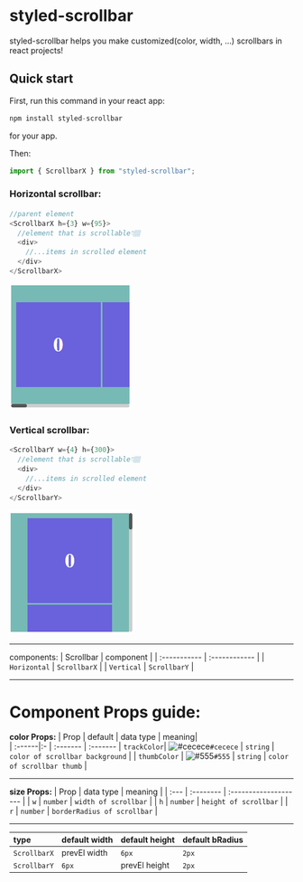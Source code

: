 <!-- prettier-ignore-start -->
# styled-scrollbar

styled-scrollbar helps you make customized(color, width, ...) scrollbars in react projects!

## Quick start

First, run this command in your react app:
```js
npm install styled-scrollbar
```
for your app.

Then:
```js
import { ScrollbarX } from "styled-scrollbar";
```


### Horizontal scrollbar:

```js
//parent element
<ScrollbarX h={3} w={95}>
  //element that is scrollable👇🏽
  <div>
    //...items in scrolled element
  </div>
</ScrollbarX>
```
![Horizontal scrollbar](./public/scrollbarX-default.png?raw=true "Title")

### Vertical scrollbar:

```js
<ScrollbarY w={4} h={300}>
  //element that is scrollable👇🏽
  <div>
    //...items in scrolled element
  </div>
</ScrollbarY>
```
![Vertical scrollbar](./public/scrollbarY-default.png?raw=true "Title")

---

components:
| Scrollbar | component |
| :----------- | :------------ | 
| `Horizontal` |  `ScrollbarX` |
| `Vertical` | `ScrollbarY` |

---
# Component Props guide:

**color Props:**
| Prop | default | data type | meaning|  
| :------|:- | :------- | :-------
| `trackColor`| ![#cecece](https://via.placeholder.com/10/cecece?text=+)`#cecece` | `string` | `color of scrollbar background` |
| `thumbColor` | ![#555](https://via.placeholder.com/10/555?text=+)`#555` | `string` | `color of scrollbar thumb` |

---

**size Props:**
| Prop | data type | meaning |
| :--- | :-------- | :-------------------- |
| `w` | `number` | `width of scrollbar` |
| `h` | `number` | `height of scrollbar` |
| `r` | `number` | `borderRadius of scrollbar` |

---

| type         | default width | default height |default bRadius|
| :----------- | :---------------- | :----------------- |:----------- |
| `ScrollbarX`   | prevEl width | `6px`   | `2px`   |
| `ScrollbarY`   | `6px`          | prevEl height |`2px` |

<!-- prettier-ignore-end -->
